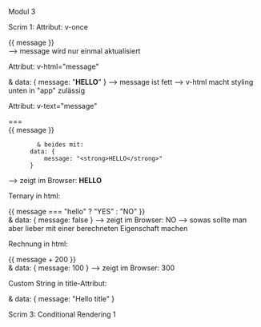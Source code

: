 Modul 3

Scrim 1:
Attribut: v-once <div v-once>{{ message }}</div>
--> message wird nur einmal aktualisiert

Attribut: v-html="message" <div v-html="message"></div>
            &
          data: {
              message: "<strong>HELLO</strong>"
          }
--> message ist fett
--> v-html macht styling unten in "app" zulässig

Attribut: v-text="message" <div v-text="message"></div> === <div>{{ message }}</div>

            & beides mit:
          data: {
              message: "<strong>HELLO</strong>"
          }
--> zeigt im Browser: <strong>HELLO</strong>

Ternary in html: 
    <div>{{ message === "hello" ? "YES" : "NO" }}</div>
            &
          data: {
              message: false
          }
--> zeigt im Browser: NO
--> sowas sollte man aber lieber mit einer berechneten Eigenschaft machen

Rechnung in html:
    <div>{{ message + 200 }}</div>
            &
          data: {
              message: 100
          }
--> zeigt im Browser: 300

Custom String in title-Attribut:
    <div :title="'before ' + message"></div>
            &
          data: {
              message: "Hello title"
          }

Scrim 3: 
Conditional Rendering 1

<template>: grouping container in html, kein div

v-if-Attribut: ein Boolean - wird benutzt um etwas im DOM einzufügen oder aus dem DOM zu löschen
